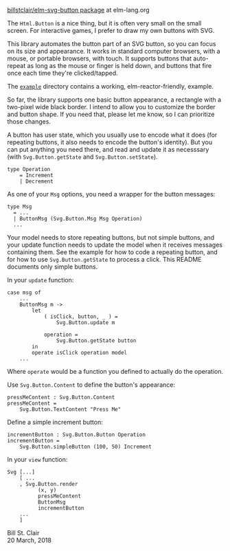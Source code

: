 [billstclair/elm-svg-button package](http://package.elm-lang.org/packages/billstclair/elm-svg-button/latest) at elm-lang.org

The `Html.Button` is a nice thing, but it is often very small on the small screen. For interactive games, I prefer to draw my own buttons with SVG.

This library automates the button part of an SVG button, so you can focus on its size and appearance. It works in standard computer browsers, with a mouse, or portable browsers, with touch. It supports buttons that auto-repeat as long as the mouse or finger is held down, and buttons that fire once each time they're clicked/tapped.

The [`example`](https://github.com/billstclair/elm-svg-button/tree/master/example) directory contains a working, elm-reactor-friendly, example.

So far, the library supports one basic button appearance, a rectangle with a two-pixel wide black border. I intend to allow you to customize the border and button shape. If you need that, please let me know, so I can prioritize those changes.

A button has user state, which you usually use to encode what it does (for repeating buttons, it also needs to encode the button's identity). But you can put anything you need there, and read and update it as necesssary (with `Svg.Button.getState` and `Svg.Button.setState`).

    type Operation
        = Increment
        | Decrement

As one of your `Msg` options, you need a wrapper for the button messages:

    type Msg
      = ...
      | ButtonMsg (Svg.Button.Msg Msg Operation)
      ...
    
Your model needs to store repeating buttons, but not simple buttons, and your update function needs to update the model when it receives messages containing them. See the example for how to code a repeating button, and for how to use `Svg.Button.getState` to process a click. This README documents only simple buttons.
    
In your `update` function:

    case msg of
        ...
        ButtonMsg m ->
            let
                ( isClick, button, _ ) =
                    Svg.Button.update m

                operation =
                    Svg.Button.getState button
            in
            operate isClick operation model
        ...

Where `operate` would be a function you defined to actually do the operation.

Use `Svg.Button.Content` to define the button's appearance:

    pressMeContent : Svg.Button.Content
    pressMeContent =
        Svg.Button.TextContent "Press Me"

Define a simple increment button:

    incrementButton : Svg.Button.Button Operation
    incrementButton =
        Svg.Button.simpleButton (100, 50) Increment

In your `view` function:

    Svg [...]
        [ ...
        , Svg.Button.render
              (x, y)
              pressMeContent
              ButtonMsg
              incrementButton
        ...
        ]

Bill St. Clair<br/>
20 March, 2018


